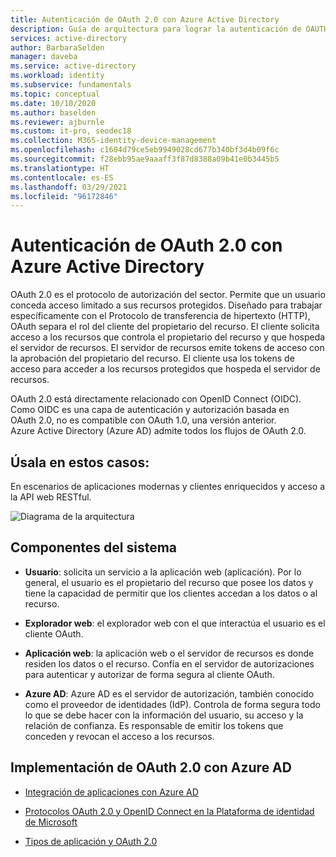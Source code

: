 ```yaml
---
title: Autenticación de OAuth 2.0 con Azure Active Directory
description: Guía de arquitectura para lograr la autenticación de OAUTH 2.0 con Azure Active Directory.
services: active-directory
author: BarbaraSelden
manager: daveba
ms.service: active-directory
ms.workload: identity
ms.subservice: fundamentals
ms.topic: conceptual
ms.date: 10/10/2020
ms.author: baselden
ms.reviewer: ajburnle
ms.custom: it-pro, seodec18
ms.collection: M365-identity-device-management
ms.openlocfilehash: c1604d79ce5eb9949028cd677b340bf3d4b09f6c
ms.sourcegitcommit: f28ebb95ae9aaaff3f87d8388a09b41e0b3445b5
ms.translationtype: HT
ms.contentlocale: es-ES
ms.lasthandoff: 03/29/2021
ms.locfileid: "96172846"
---
```

# <a name="oauth-20-authentication-with-azure-active-directory"></a>Autenticación de OAuth 2.0 con Azure Active Directory

OAuth 2.0 es el protocolo de autorización del sector. Permite que un usuario conceda acceso limitado a sus recursos protegidos. Diseñado para trabajar específicamente con el Protocolo de transferencia de hipertexto (HTTP), OAuth separa el rol del cliente del propietario del recurso. El cliente solicita acceso a los recursos que controla el propietario del recurso y que hospeda el servidor de recursos. El servidor de recursos emite tokens de acceso con la aprobación del propietario del recurso. El cliente usa los tokens de acceso para acceder a los recursos protegidos que hospeda el servidor de recursos. 

OAuth 2.0 está directamente relacionado con OpenID Connect (OIDC). Como OIDC es una capa de autenticación y autorización basada en OAuth 2.0, no es compatible con OAuth 1.0, una versión anterior. Azure Active Directory (Azure AD) admite todos los flujos de OAuth 2.0. 

## <a name="use-when"></a>Úsala en estos casos:

En escenarios de aplicaciones modernas y clientes enriquecidos y acceso a la API web RESTful.

![Diagrama de la arquitectura](./media/authentication-patterns/oauth.png)

## <a name="components-of-system"></a>Componentes del sistema

* **Usuario**: solicita un servicio a la aplicación web (aplicación). Por lo general, el usuario es el propietario del recurso que posee los datos y tiene la capacidad de permitir que los clientes accedan a los datos o al recurso. 

* **Explorador web**: el explorador web con el que interactúa el usuario es el cliente OAuth. 

* **Aplicación web**: la aplicación web o el servidor de recursos es donde residen los datos o el recurso. Confía en el servidor de autorizaciones para autenticar y autorizar de forma segura al cliente OAuth. 

* **Azure AD**: Azure AD es el servidor de autorización, también conocido como el proveedor de identidades (IdP). Controla de forma segura todo lo que se debe hacer con la información del usuario, su acceso y la relación de confianza. Es responsable de emitir los tokens que conceden y revocan el acceso a los recursos.

## <a name="implement-oauth-20-with-azure-ad"></a>Implementación de OAuth 2.0 con Azure AD

* [Integración de aplicaciones con Azure AD](../saas-apps/tutorial-list.md) 

* [Protocolos OAuth 2.0 y OpenID Connect en la Plataforma de identidad de Microsoft](../develop/active-directory-v2-protocols.md) 

* [Tipos de aplicación y OAuth 2.0](../develop/v2-app-types.md) 

